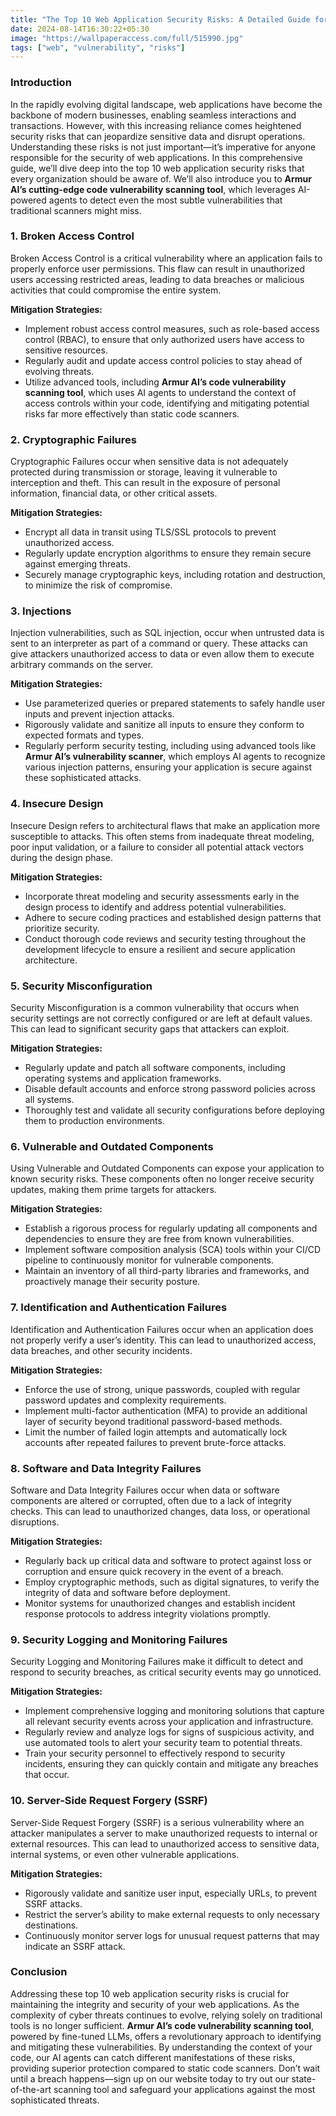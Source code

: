 ```yaml
---
title: "The Top 10 Web Application Security Risks: A Detailed Guide for Industry Leaders"
date: 2024-08-14T16:30:22+05:30
image: "https://wallpaperaccess.com/full/515990.jpg"
tags: ["web", "vulnerability", "risks"]
---
```


### Introduction

In the rapidly evolving digital landscape, web applications have become the backbone of modern businesses, enabling seamless interactions and transactions. However, with this increasing reliance comes heightened security risks that can jeopardize sensitive data and disrupt operations. Understanding these risks is not just important—it’s imperative for anyone responsible for the security of web applications. In this comprehensive guide, we’ll dive deep into the top 10 web application security risks that every organization should be aware of. We’ll also introduce you to **Armur AI’s cutting-edge code vulnerability scanning tool**, which leverages AI-powered agents to detect even the most subtle vulnerabilities that traditional scanners might miss.

### 1. Broken Access Control
Broken Access Control is a critical vulnerability where an application fails to properly enforce user permissions. This flaw can result in unauthorized users accessing restricted areas, leading to data breaches or malicious activities that could compromise the entire system.

**Mitigation Strategies:**

- Implement robust access control measures, such as role-based access control (RBAC), to ensure that only authorized users have access to sensitive resources.
- Regularly audit and update access control policies to stay ahead of evolving threats.
- Utilize advanced tools, including **Armur AI’s code vulnerability scanning tool**, which uses AI agents to understand the context of access controls within your code, identifying and mitigating potential risks far more effectively than static code scanners.

### 2. Cryptographic Failures

Cryptographic Failures occur when sensitive data is not adequately protected during transmission or storage, leaving it vulnerable to interception and theft. This can result in the exposure of personal information, financial data, or other critical assets.

**Mitigation Strategies:**

- Encrypt all data in transit using TLS/SSL protocols to prevent unauthorized access.
- Regularly update encryption algorithms to ensure they remain secure against emerging threats.
- Securely manage cryptographic keys, including rotation and destruction, to minimize the risk of compromise.


### 3. Injections

Injection vulnerabilities, such as SQL injection, occur when untrusted data is sent to an interpreter as part of a command or query. These attacks can give attackers unauthorized access to data or even allow them to execute arbitrary commands on the server.

**Mitigation Strategies:**

- Use parameterized queries or prepared statements to safely handle user inputs and prevent injection attacks.
- Rigorously validate and sanitize all inputs to ensure they conform to expected formats and types.
- Regularly perform security testing, including using advanced tools like **Armur AI’s vulnerability scanner**, which employs AI agents to recognize various injection patterns, ensuring your application is secure against these sophisticated attacks.

### 4. Insecure Design

Insecure Design refers to architectural flaws that make an application more susceptible to attacks. This often stems from inadequate threat modeling, poor input validation, or a failure to consider all potential attack vectors during the design phase.

**Mitigation Strategies:**

- Incorporate threat modeling and security assessments early in the design process to identify and address potential vulnerabilities.
- Adhere to secure coding practices and established design patterns that prioritize security.
- Conduct thorough code reviews and security testing throughout the development lifecycle to ensure a resilient and secure application architecture.


### 5. Security Misconfiguration

Security Misconfiguration is a common vulnerability that occurs when security settings are not correctly configured or are left at default values. This can lead to significant security gaps that attackers can exploit.

**Mitigation Strategies:**

- Regularly update and patch all software components, including operating systems and application frameworks.
- Disable default accounts and enforce strong password policies across all systems.
- Thoroughly test and validate all security configurations before deploying them to production environments.


### 6. Vulnerable and Outdated Components

Using Vulnerable and Outdated Components can expose your application to known security risks. These components often no longer receive security updates, making them prime targets for attackers.

**Mitigation Strategies:**

- Establish a rigorous process for regularly updating all components and dependencies to ensure they are free from known vulnerabilities.
- Implement software composition analysis (SCA) tools within your CI/CD pipeline to continuously monitor for vulnerable components.
- Maintain an inventory of all third-party libraries and frameworks, and proactively manage their security posture.

### 7. Identification and Authentication Failures

Identification and Authentication Failures occur when an application does not properly verify a user’s identity. This can lead to unauthorized access, data breaches, and other security incidents.

**Mitigation Strategies:**

- Enforce the use of strong, unique passwords, coupled with regular password updates and complexity requirements.
- Implement multi-factor authentication (MFA) to provide an additional layer of security beyond traditional password-based methods.
- Limit the number of failed login attempts and automatically lock accounts after repeated failures to prevent brute-force attacks.

### 8. Software and Data Integrity Failures

Software and Data Integrity Failures occur when data or software components are altered or corrupted, often due to a lack of integrity checks. This can lead to unauthorized changes, data loss, or operational disruptions.

**Mitigation Strategies:**

- Regularly back up critical data and software to protect against loss or corruption and ensure quick recovery in the event of a breach.
- Employ cryptographic methods, such as digital signatures, to verify the integrity of data and software before deployment.
- Monitor systems for unauthorized changes and establish incident response protocols to address integrity violations promptly.

### 9. Security Logging and Monitoring Failures

Security Logging and Monitoring Failures make it difficult to detect and respond to security breaches, as critical security events may go unnoticed.

**Mitigation Strategies:**

- Implement comprehensive logging and monitoring solutions that capture all relevant security events across your application and infrastructure.
- Regularly review and analyze logs for signs of suspicious activity, and use automated tools to alert your security team to potential threats.
- Train your security personnel to effectively respond to security incidents, ensuring they can quickly contain and mitigate any breaches that occur.


### 10. Server-Side Request Forgery (SSRF)

Server-Side Request Forgery (SSRF) is a serious vulnerability where an attacker manipulates a server to make unauthorized requests to internal or external resources. This can lead to unauthorized access to sensitive data, internal systems, or even other vulnerable applications.

**Mitigation Strategies:**

- Rigorously validate and sanitize user input, especially URLs, to prevent SSRF attacks.
- Restrict the server’s ability to make external requests to only necessary destinations.
- Continuously monitor server logs for unusual request patterns that may indicate an SSRF attack.


### Conclusion
Addressing these top 10 web application security risks is crucial for maintaining the integrity and security of your web applications. As the complexity of cyber threats continues to evolve, relying solely on traditional tools is no longer sufficient. **Armur AI’s code vulnerability scanning tool**, powered by fine-tuned LLMs, offers a revolutionary approach to identifying and mitigating these vulnerabilities. By understanding the context of your code, our AI agents can catch different manifestations of these risks, providing superior protection compared to static code scanners. Don’t wait until a breach happens—sign up on our website today to try out our state-of-the-art scanning tool and safeguard your applications against the most sophisticated threats.


